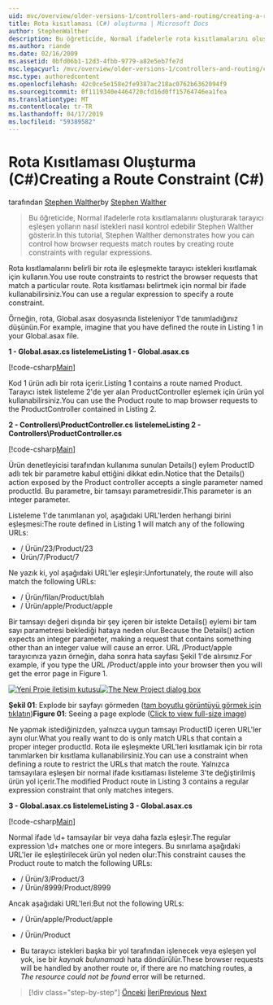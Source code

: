 ```yaml
---
uid: mvc/overview/older-versions-1/controllers-and-routing/creating-a-route-constraint-cs
title: Rota kısıtlaması (C#) oluşturma | Microsoft Docs
author: StephenWalther
description: Bu öğreticide, Normal ifadelerle rota kısıtlamalarını oluşturarak tarayıcı eşleşen yolların nasıl istekleri nasıl kontrol edebilir Stephen Walther gösterir.
ms.author: riande
ms.date: 02/16/2009
ms.assetid: 0bfd06b1-12d3-4fbb-9779-a82e5eb7fe7d
msc.legacyurl: /mvc/overview/older-versions-1/controllers-and-routing/creating-a-route-constraint-cs
msc.type: authoredcontent
ms.openlocfilehash: 42c0ce5e158e2fe9387ac218ac0762b6362094f9
ms.sourcegitcommit: 0f1119340e4464720cfd16d0ff15764746ea1fea
ms.translationtype: MT
ms.contentlocale: tr-TR
ms.lasthandoff: 04/17/2019
ms.locfileid: "59389582"
---
```

# <a name="creating-a-route-constraint-c"></a><span data-ttu-id="b0d2d-103">Rota Kısıtlaması Oluşturma (C#)</span><span class="sxs-lookup"><span data-stu-id="b0d2d-103">Creating a Route Constraint (C#)</span></span>

<span data-ttu-id="b0d2d-104">tarafından [Stephen Walther](https://github.com/StephenWalther)</span><span class="sxs-lookup"><span data-stu-id="b0d2d-104">by [Stephen Walther](https://github.com/StephenWalther)</span></span>

> <span data-ttu-id="b0d2d-105">Bu öğreticide, Normal ifadelerle rota kısıtlamalarını oluşturarak tarayıcı eşleşen yolların nasıl istekleri nasıl kontrol edebilir Stephen Walther gösterir.</span><span class="sxs-lookup"><span data-stu-id="b0d2d-105">In this tutorial, Stephen Walther demonstrates how you can control how browser requests match routes by creating route constraints with regular expressions.</span></span>


<span data-ttu-id="b0d2d-106">Rota kısıtlamalarını belirli bir rota ile eşleşmekte tarayıcı istekleri kısıtlamak için kullanın.</span><span class="sxs-lookup"><span data-stu-id="b0d2d-106">You use route constraints to restrict the browser requests that match a particular route.</span></span> <span data-ttu-id="b0d2d-107">Rota kısıtlaması belirtmek için normal bir ifade kullanabilirsiniz.</span><span class="sxs-lookup"><span data-stu-id="b0d2d-107">You can use a regular expression to specify a route constraint.</span></span>

<span data-ttu-id="b0d2d-108">Örneğin, rota, Global.asax dosyasında listeleniyor 1'de tanımladığınız düşünün.</span><span class="sxs-lookup"><span data-stu-id="b0d2d-108">For example, imagine that you have defined the route in Listing 1 in your Global.asax file.</span></span>

<span data-ttu-id="b0d2d-109">**1 - Global.asax.cs listeleme**</span><span class="sxs-lookup"><span data-stu-id="b0d2d-109">**Listing 1 - Global.asax.cs**</span></span>

[!code-csharp[Main](creating-a-route-constraint-cs/samples/sample1.cs)]

<span data-ttu-id="b0d2d-110">Kod 1 ürün adlı bir rota içerir.</span><span class="sxs-lookup"><span data-stu-id="b0d2d-110">Listing 1 contains a route named Product.</span></span> <span data-ttu-id="b0d2d-111">Tarayıcı istek listeleme 2'de yer alan ProductController eşlemek için ürün yol kullanabilirsiniz.</span><span class="sxs-lookup"><span data-stu-id="b0d2d-111">You can use the Product route to map browser requests to the ProductController contained in Listing 2.</span></span>

<span data-ttu-id="b0d2d-112">**2 - Controllers\ProductController.cs listeleme**</span><span class="sxs-lookup"><span data-stu-id="b0d2d-112">**Listing 2 - Controllers\ProductController.cs**</span></span>

[!code-csharp[Main](creating-a-route-constraint-cs/samples/sample2.cs)]

<span data-ttu-id="b0d2d-113">Ürün denetleyicisi tarafından kullanıma sunulan Details() eylem ProductID adlı tek bir parametre kabul ettiğini dikkat edin.</span><span class="sxs-lookup"><span data-stu-id="b0d2d-113">Notice that the Details() action exposed by the Product controller accepts a single parameter named productId.</span></span> <span data-ttu-id="b0d2d-114">Bu parametre, bir tamsayı parametresidir.</span><span class="sxs-lookup"><span data-stu-id="b0d2d-114">This parameter is an integer parameter.</span></span>

<span data-ttu-id="b0d2d-115">Listeleme 1'de tanımlanan yol, aşağıdaki URL'lerden herhangi birini eşleşmesi:</span><span class="sxs-lookup"><span data-stu-id="b0d2d-115">The route defined in Listing 1 will match any of the following URLs:</span></span>

- <span data-ttu-id="b0d2d-116">/ Ürün/23</span><span class="sxs-lookup"><span data-stu-id="b0d2d-116">/Product/23</span></span>
- <span data-ttu-id="b0d2d-117">Ürün/7</span><span class="sxs-lookup"><span data-stu-id="b0d2d-117">/Product/7</span></span>

<span data-ttu-id="b0d2d-118">Ne yazık ki, yol aşağıdaki URL'ler eşleşir:</span><span class="sxs-lookup"><span data-stu-id="b0d2d-118">Unfortunately, the route will also match the following URLs:</span></span>

- <span data-ttu-id="b0d2d-119">/ Ürün/filan</span><span class="sxs-lookup"><span data-stu-id="b0d2d-119">/Product/blah</span></span>
- <span data-ttu-id="b0d2d-120">/ Ürün/apple</span><span class="sxs-lookup"><span data-stu-id="b0d2d-120">/Product/apple</span></span>

<span data-ttu-id="b0d2d-121">Bir tamsayı değeri dışında bir şey içeren bir istekte Details() eylemi bir tam sayı parametresi beklediği hataya neden olur.</span><span class="sxs-lookup"><span data-stu-id="b0d2d-121">Because the Details() action expects an integer parameter, making a request that contains something other than an integer value will cause an error.</span></span> <span data-ttu-id="b0d2d-122">URL /Product/apple tarayıcınıza yazın örneğin, daha sonra hata sayfası Şekil 1'de alırsınız.</span><span class="sxs-lookup"><span data-stu-id="b0d2d-122">For example, if you type the URL /Product/apple into your browser then you will get the error page in Figure 1.</span></span>


<span data-ttu-id="b0d2d-123">[![Yeni Proje iletişim kutusu](creating-a-route-constraint-cs/_static/image1.jpg)](creating-a-route-constraint-cs/_static/image1.png)</span><span class="sxs-lookup"><span data-stu-id="b0d2d-123">[![The New Project dialog box](creating-a-route-constraint-cs/_static/image1.jpg)](creating-a-route-constraint-cs/_static/image1.png)</span></span>

<span data-ttu-id="b0d2d-124">**Şekil 01**: Explode bir sayfayı görmeden ([tam boyutlu görüntüyü görmek için tıklatın](creating-a-route-constraint-cs/_static/image2.png))</span><span class="sxs-lookup"><span data-stu-id="b0d2d-124">**Figure 01**: Seeing a page explode ([Click to view full-size image](creating-a-route-constraint-cs/_static/image2.png))</span></span>


<span data-ttu-id="b0d2d-125">Ne yapmak istediğinizden, yalnızca uygun tamsayı ProductID içeren URL'ler aynı olur.</span><span class="sxs-lookup"><span data-stu-id="b0d2d-125">What you really want to do is only match URLs that contain a proper integer productId.</span></span> <span data-ttu-id="b0d2d-126">Rota ile eşleşmekte URL'leri kısıtlamak için bir rota tanımlarken bir kısıtlama kullanabilirsiniz.</span><span class="sxs-lookup"><span data-stu-id="b0d2d-126">You can use a constraint when defining a route to restrict the URLs that match the route.</span></span> <span data-ttu-id="b0d2d-127">Yalnızca tamsayılara eşleşen bir normal ifade kısıtlaması listeleme 3'te değiştirilmiş ürün yol içerir.</span><span class="sxs-lookup"><span data-stu-id="b0d2d-127">The modified Product route in Listing 3 contains a regular expression constraint that only matches integers.</span></span>

<span data-ttu-id="b0d2d-128">**3 - Global.asax.cs listeleme**</span><span class="sxs-lookup"><span data-stu-id="b0d2d-128">**Listing 3 - Global.asax.cs**</span></span>

[!code-csharp[Main](creating-a-route-constraint-cs/samples/sample3.cs)]

<span data-ttu-id="b0d2d-129">Normal ifade \d+ tamsayılar bir veya daha fazla eşleşir.</span><span class="sxs-lookup"><span data-stu-id="b0d2d-129">The regular expression \d+ matches one or more integers.</span></span> <span data-ttu-id="b0d2d-130">Bu sınırlama aşağıdaki URL'ler ile eşleştirilecek ürün yol neden olur:</span><span class="sxs-lookup"><span data-stu-id="b0d2d-130">This constraint causes the Product route to match the following URLs:</span></span>

- <span data-ttu-id="b0d2d-131">/ Ürün/3</span><span class="sxs-lookup"><span data-stu-id="b0d2d-131">/Product/3</span></span>
- <span data-ttu-id="b0d2d-132">/ Ürün/8999</span><span class="sxs-lookup"><span data-stu-id="b0d2d-132">/Product/8999</span></span>

<span data-ttu-id="b0d2d-133">Ancak aşağıdaki URL'leri:</span><span class="sxs-lookup"><span data-stu-id="b0d2d-133">But not the following URLs:</span></span>

- <span data-ttu-id="b0d2d-134">/ Ürün/apple</span><span class="sxs-lookup"><span data-stu-id="b0d2d-134">/Product/apple</span></span>
- <span data-ttu-id="b0d2d-135">/ Ürün</span><span class="sxs-lookup"><span data-stu-id="b0d2d-135">/Product</span></span>

- <span data-ttu-id="b0d2d-136">Bu tarayıcı istekleri başka bir yol tarafından işlenecek veya eşleşen yol yok, ise bir *kaynak bulunamadı* hata döndürülür.</span><span class="sxs-lookup"><span data-stu-id="b0d2d-136">These browser requests will be handled by another route or, if there are no matching routes, a *The resource could not be found* error will be returned.</span></span>

> [!div class="step-by-step"]
> <span data-ttu-id="b0d2d-137">[Önceki](creating-custom-routes-cs.md)
> [İleri](creating-a-custom-route-constraint-cs.md)</span><span class="sxs-lookup"><span data-stu-id="b0d2d-137">[Previous](creating-custom-routes-cs.md)
[Next](creating-a-custom-route-constraint-cs.md)</span></span>

